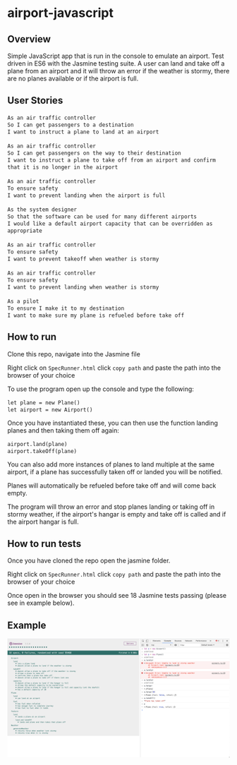 # airport-javascript

## Overview

Simple JavaScript app that is run in the console to emulate an airport. Test driven in ES6 with the Jasmine testing suite. A user can land and take off a plane from an airport and it will throw an error if the weather is stormy, there are no planes available or if the airport is full.

## User Stories

```
As an air traffic controller
So I can get passengers to a destination
I want to instruct a plane to land at an airport

As an air traffic controller
So I can get passengers on the way to their destination
I want to instruct a plane to take off from an airport and confirm that it is no longer in the airport

As an air traffic controller
To ensure safety
I want to prevent landing when the airport is full

As the system designer
So that the software can be used for many different airports
I would like a default airport capacity that can be overridden as appropriate

As an air traffic controller
To ensure safety
I want to prevent takeoff when weather is stormy

As an air traffic controller
To ensure safety
I want to prevent landing when weather is stormy

As a pilot
To ensure I make it to my destination
I want to make sure my plane is refueled before take off
```

## How to run

Clone this repo, navigate into the Jasmine file

Right click on `SpecRunner.html` click `copy path` and paste the path into the browser of your choice

To use the program open up the console and type the following:

```
let plane = new Plane()
let airport = new Airport()
```

Once you have instantiated these, you can then use the function landing planes and then taking them off again:

```
airport.land(plane)
airport.takeOff(plane)
```

You can also add more instances of planes to land multiple at the same airport, if a plane has successfully taken off or landed you will be notified.

Planes will automatically be refueled before take off and will come back empty.

The program will throw an error and stop planes landing or taking off in stormy weather, if the airport's hangar is empty and take off is called and if the airport hangar is full.

## How to run tests

Once you have cloned the repo open the jasmine folder.

Right click on `SpecRunner.html` click `copy path` and paste the path into the browser of your choice

Once open in the browser you should see 18 Jasmine tests passing (please see in example below).

## Example

<img src="./public/images/example.png">

